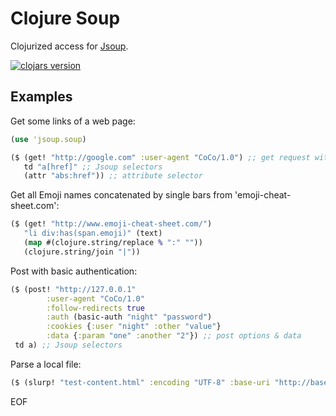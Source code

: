 # Clojure Soup

Clojurized access for [Jsoup](http://jsoup.org/).

[![clojars version](https://clojars.org/clj-soup/clojure-soup/latest-version.svg)](https://clojars.org/clj-soup/clojure-soup)

## Examples

Get some links of a web page:

```clojure
(use 'jsoup.soup)

($ (get! "http://google.com" :user-agent "CoCo/1.0") ;; get request with options
   td "a[href]" ;; Jsoup selectors
   (attr "abs:href")) ;; attribute selector
```

Get all Emoji names concatenated by single bars from 'emoji-cheat-sheet.com':

```clojure
($ (get! "http://www.emoji-cheat-sheet.com/") 
   "li div:has(span.emoji)" (text) 
   (map #(clojure.string/replace % ":" "")) 
   (clojure.string/join "|")) 
```

Post with basic authentication:

```clojure
($ (post! "http://127.0.0.1"  
        :user-agent "CoCo/1.0" 
        :follow-redirects true
        :auth (basic-auth "night" "password")
        :cookies {:user "night" :other "value"}
        :data {:param "one" :another "2"}) ;; post options & data
 td a) ;; Jsoup selectors
```

Parse a local file:

```clojure
($ (slurp! "test-content.html" :encoding "UTF-8" :base-uri "http://base") "a[href]")
```

EOF
